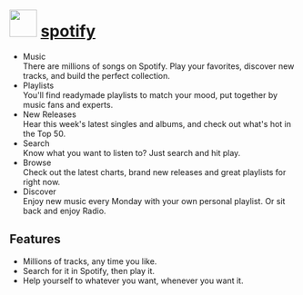 ﻿# <img src="https://cdn.rawgit.com/chocolatey/chocolatey-coreteampackages/4ad26e5a5ab2b5280e4d57e5b14fcc9d4c6a22c5/icons/spotify.png" width="48" height="48"/> [spotify](https://chocolatey.org/packages/spotify)


- Music  
There are millions of songs on Spotify. Play your favorites, discover new tracks, and build the perfect collection.
- Playlists  
You'll find readymade playlists to match your mood, put together by music fans and experts.
- New Releases  
Hear this week's latest singles and albums, and check out what's hot in the Top 50.
- Search  
Know what you want to listen to? Just search and hit play.
- Browse  
Check out the latest charts, brand new releases and great playlists for right now.
- Discover  
Enjoy new music every Monday with your own personal playlist. Or sit back and enjoy Radio.

## Features

- Millions of tracks, any time you like.
- Search for it in Spotify, then play it.
- Help yourself to whatever you want, whenever you want it.

